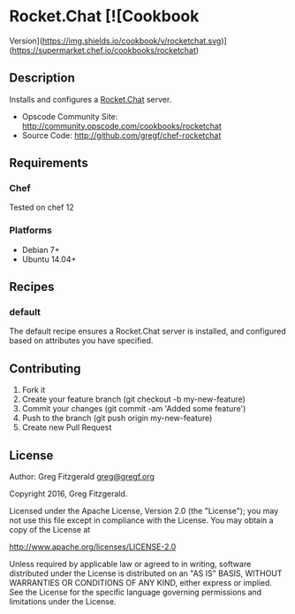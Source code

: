 # Rocket.Chat [![Cookbook
Version](https://img.shields.io/cookbook/v/rocketchat.svg)](https://supermarket.chef.io/cookbooks/rocketchat)

## Description

Installs and configures a [Rocket.Chat](https://rocket.chat/) server.

* Opscode Community Site: http://community.opscode.com/cookbooks/rocketchat
* Source Code: http://github.com/gregf/chef-rocketchat

## Requirements

### Chef

Tested on chef 12

### Platforms

* Debian 7+
* Ubuntu 14.04+

## Recipes

### default

The default recipe ensures a Rocket.Chat server is installed, and configured based
on attributes you have specified.

## Contributing

1. Fork it
2. Create your feature branch (git checkout -b my-new-feature)
3. Commit your changes (git commit -am 'Added some feature')
4. Push to the branch (git push origin my-new-feature)
5. Create new Pull Request

## License

Author: Greg Fitzgerald <greg@gregf.org>

Copyright 2016, Greg Fitzgerald.

Licensed under the Apache License, Version 2.0 (the "License");
you may not use this file except in compliance with the License.
You may obtain a copy of the License at

http://www.apache.org/licenses/LICENSE-2.0

Unless required by applicable law or agreed to in writing, software
distributed under the License is distributed on an "AS IS" BASIS,
WITHOUT WARRANTIES OR CONDITIONS OF ANY KIND, either express or implied.
See the License for the specific language governing permissions and
limitations under the License.
